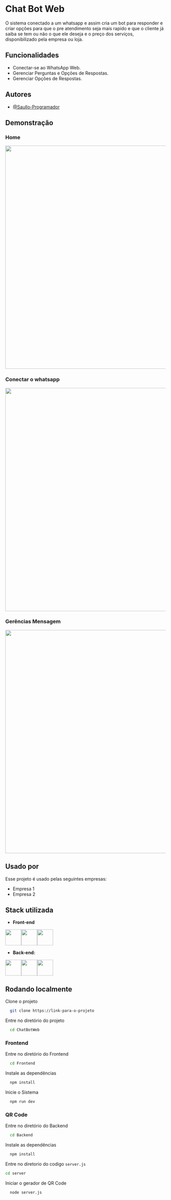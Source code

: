 ﻿# Chat Bot Web

O sistema conectado a um whatsapp e assim cria um bot para responder e criar opções para que o pre atendimento seja mais rapido e que o cliente já saiba se tem ou não o que ele deseja e o preço dos serviços, disponibilizado pela empresa ou loja.


## Funcionalidades

- Conectar-se ao WhatsApp Web.
- Gerenciar Perguntas e Opções de Respostas.
- Gerenciar Opções de Respostas.


## Autores

- [@Saullo-Programador](https://github.com/Saullo-Programador)


## Demonstração

<div>
  <h3>Home</h3>
  <img src="https://github.com/user-attachments/assets/965c2ddf-d541-4c72-a34d-af3e0a5b293b" width="700px"/>
  <h3>Conectar o whatsapp</h3>
  <img src="https://github.com/user-attachments/assets/2bf4b8b9-a2f7-4b4b-b445-262f9aa58776" width="700px"/>
  <h3>Gerências Mensagem</h3>
  <img src="https://github.com/user-attachments/assets/80d133cc-b793-4878-824b-0170453ab9cc" width="700px"/>
</div>


## Usado por

Esse projeto é usado pelas seguintes empresas:

- Empresa 1
- Empresa 2


## Stack utilizada
- **Front-end**
<div style="display: flex; align-items: center; "> 
  <img src="https://cdn.jsdelivr.net/gh/devicons/devicon@latest/icons/react/react-original.svg" width="50px"/>
  <img src="https://cdn.jsdelivr.net/gh/devicons/devicon@latest/icons/vitejs/vitejs-original.svg" width="50px"/>
  <img src="https://cdn.jsdelivr.net/gh/devicons/devicon@latest/icons/typescript/typescript-original.svg" width="50px"/>
</div>  

- **Back-end:** 
<div style="display: flex; align-items: center; "> 
  <img src="https://cdn.jsdelivr.net/gh/devicons/devicon@latest/icons/nodejs/nodejs-original.svg" width="50px"/>
  <img src="https://cdn.jsdelivr.net/gh/devicons/devicon@latest/icons/express/express-original.svg" width="50px"/>
  <img src="https://cdn.jsdelivr.net/gh/devicons/devicon@latest/icons/typescript/typescript-original.svg" width="50px"/>
</div>  



## Rodando localmente

Clone o projeto

```bash
  git clone https://link-para-o-projeto
```

Entre no diretório do projeto

```bash
  cd ChatBotWeb
```

### Frontend
Entre no diretório do Frontend

```bash
  cd Frontend
```
Instale as dependências

```bash
  npm install
```

Inicie o Sistema

```bash
  npm run dev
```


### QR Code

Entre no diretório do Backend
```bash
  cd Backend
```

Instale as dependências

```bash
  npm install
```

Entre no diretorio do codigo `server.js`
```bash
cd server
```

Iniciar o gerador de QR Code

```bash
  node server.js
```

